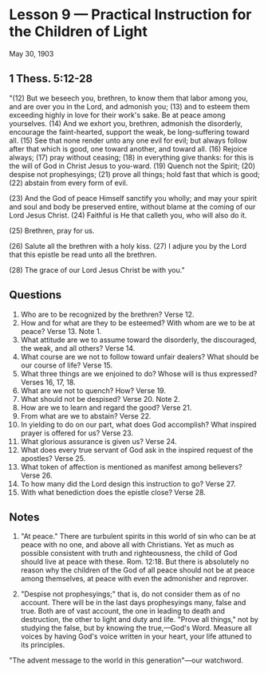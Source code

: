 # Lesson 9 — Practical Instruction for the Children of Light

May 30, 1903

## 1 Thess. 5:12-28

"(12) But we beseech you, brethren, to know them that labor among you, and are over you in the Lord, and admonish you; (13) and to esteem them exceeding highly in love for their work's sake. Be at peace among yourselves. (14) And we exhort you, brethren, admonish the disorderly, encourage the faint-hearted, support the weak, be long-suffering toward all. (15) See that none render unto any one evil for evil; but always follow after that which is good, one toward another, and toward all. (16) Rejoice always; (17) pray without ceasing; (18) in everything give thanks: for this is the will of God in Christ Jesus to you-ward. (19) Quench not the Spirit; (20) despise not prophesyings; (21) prove all things; hold fast that which is good; (22) abstain from every form of evil.

(23) And the God of peace Himself sanctify you wholly; and may your spirit and soul and body be preserved entire, without blame at the coming of our Lord Jesus Christ. (24) Faithful is He that calleth you, who will also do it.

(25) Brethren, pray for us.

(26) Salute all the brethren with a holy kiss. (27) I adjure you by the Lord that this epistle be read unto all the brethren.

(28) The grace of our Lord Jesus Christ be with you."

## Questions

1. Who are to be recognized by the brethren? Verse 12.
2. How and for what are they to be esteemed? With whom are we to be at peace? Verse 13. Note 1.
3. What attitude are we to assume toward the disorderly, the discouraged, the weak, and all others? Verse 14.
4. What course are we not to follow toward unfair dealers? What should be our course of life? Verse 15.
5. What three things are we enjoined to do? Whose will is thus expressed? Verses 16, 17, 18.
6. What are we not to quench? How? Verse 19.
7. What should not be despised? Verse 20. Note 2.
8. How are we to learn and regard the good? Verse 21.
9. From what are we to abstain? Verse 22.
10. In yielding to do on our part, what does God accomplish? What inspired prayer is offered for us? Verse 23.
11. What glorious assurance is given us? Verse 24.
12. What does every true servant of God ask in the inspired request of the apostles? Verse 25.
13. What token of affection is mentioned as manifest among believers? Verse 26.
14. To how many did the Lord design this instruction to go? Verse 27.
15. With what benediction does the epistle close? Verse 28.

## Notes

1. "At peace." There are turbulent spirits in this world of sin who can be at peace with no one, and above all with Christians. Yet as much as possible consistent with truth and righteousness, the child of God should live at peace with these. Rom. 12:18. But there is absolutely no reason why the children of the God of all peace should not be at peace among themselves, at peace with even the admonisher and reprover.

2. "Despise not prophesyings;" that is, do not consider them as of no account. There will be in the last days prophesyings many, false and true. Both are of vast account, the one in leading to death and destruction, the other to light and duty and life. "Prove all things," not by studying the false, but by knowing the true,—God's Word. Measure all voices by having God's voice written in your heart, your life attuned to its principles.

"The advent message to the world in this generation"—our watchword.